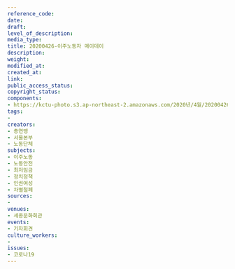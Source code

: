 ```yaml
---
reference_code: 
date: 
draft: 
level_of_description: 
media_type: 
title: 20200426-이주노동자 메이데이
description: 
weight: 
modified_at: 
created_at: 
link: 
public_access_status: 
copyright_status: 
components:
- https://kctu-photo.s3.ap-northeast-2.amazonaws.com/2020년/4월/20200426-이주노동자+메이데이/IMG_0019.jpg
tags:
- 
creators:
- 총연맹
- 서울본부
- 노동단체
subjects:
- 이주노동
- 노동안전
- 최저임금
- 정치정책
- 인권여성
- 차별철폐
sources:
- 
venues:
- 세종문화회관
events:
- 기자회견
culture_workers:
- 
issues:
- 코로나19
---
```


